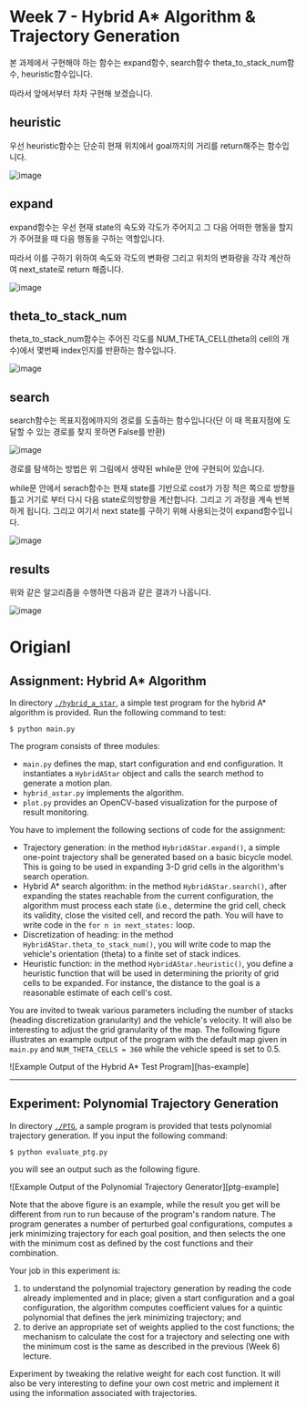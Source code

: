 # Week 7 - Hybrid A* Algorithm & Trajectory Generation



본 과제에서 구현해야 하는 함수는 expand함수, search함수 theta_to_stack_num함수, heuristic함수입니다.

따라서 앞에서부터 차차 구현해 보겠습니다.



## heuristic



우선 heuristic함수는 단순히 현재 위치에서 goal까지의 거리를 return해주는 함수입니다.

![image](https://user-images.githubusercontent.com/12128784/117487905-a7d33200-afa6-11eb-94c2-285895ba239c.png)





## expand

expand함수는 우선 현재 state의 속도와 각도가 주어지고 그 다음 어떠한 행동을 할지가 주어졌을 때 다음 행동을 구하는 역할입니다.

따라서 이를 구하기 위하여 속도와 각도의 변화량 그리고 위치의 변화량을 각각 계산하여 next_state로 return 해줍니다.

![image](https://user-images.githubusercontent.com/12128784/117487505-21b6eb80-afa6-11eb-9bb8-e24abce2db7d.png)





## theta_to_stack_num

theta_to_stack_num함수는 주어진 각도를 NUM_THETA_CELL(theta의 cell의 개수)에서 몇번째 index인지를 반환하는 함수입니다.

![image](https://user-images.githubusercontent.com/12128784/117488322-3a73d100-afa7-11eb-8921-c3da06ce383d.png)

## search

search함수는 목표지점에까지의 경로를 도출하는 함수입니다(단 이 때 목표지점에 도달할 수 있는 경로를 찾지 못하면 False를 반환)

![image](https://user-images.githubusercontent.com/12128784/117488961-f3d2a680-afa7-11eb-845a-1a53a75cf501.png)



경로를 탐색하는 방법은 위 그림에서 생략된 while문 안에 구현되어 있습니다.

while문 안에서 serach함수는 현재 state를 기반으로 cost가 가장 적은 쪽으로 방향을 틀고 거기로 부터 다시 다음 state로의방향을 계산합니다. 그리고 기 과정을 계속 반복하게 됩니다. 그리고 여기서 next state를 구하기 위해 사용되는것이 expand함수입니다.



![image](https://user-images.githubusercontent.com/12128784/117489367-8115fb00-afa8-11eb-8d99-c75ce0e09b34.png)





## results

위와 같은 알고리즘을 수행하면 다음과 같은 결과가 나옵니다.



![image](https://user-images.githubusercontent.com/12128784/117487447-106ddf00-afa6-11eb-953c-cf41faea8c98.png)



# Origianl

## Assignment: Hybrid A* Algorithm

In directory [`./hybrid_a_star`](./hybrid_a_star), a simple test program for the hybrid A* algorithm is provided. Run the following command to test:

```
$ python main.py
```

The program consists of three modules:

* `main.py` defines the map, start configuration and end configuration. It instantiates a `HybridAStar` object and calls the search method to generate a motion plan.
* `hybrid_astar.py` implements the algorithm.
* `plot.py` provides an OpenCV-based visualization for the purpose of result monitoring.

You have to implement the following sections of code for the assignment:

* Trajectory generation: in the method `HybridAStar.expand()`, a simple one-point trajectory shall be generated based on a basic bicycle model. This is going to be used in expanding 3-D grid cells in the algorithm's search operation.
* Hybrid A* search algorithm: in the method `HybridAStar.search()`, after expanding the states reachable from the current configuration, the algorithm must process each state (i.e., determine the grid cell, check its validity, close the visited cell, and record the path. You will have to write code in the `for n in next_states:` loop.
* Discretization of heading: in the method `HybridAStar.theta_to_stack_num()`, you will write code to map the vehicle's orientation (theta) to a finite set of stack indices.
* Heuristic function: in the method `HybridAStar.heuristic()`, you define a heuristic function that will be used in determining the priority of grid cells to be expanded. For instance, the distance to the goal is a reasonable estimate of each cell's cost.

You are invited to tweak various parameters including the number of stacks (heading discretization granularity) and the vehicle's velocity. It will also be interesting to adjust the grid granularity of the map. The following figure illustrates an example output of the program with the default map given in `main.py` and `NUM_THETA_CELLS = 360` while the vehicle speed is set to 0.5.

![Example Output of the Hybrid A* Test Program][has-example]

---

## Experiment: Polynomial Trajectory Generation

In directory [`./PTG`](./PTG), a sample program is provided that tests polynomial trajectory generation. If you input the following command:

```
$ python evaluate_ptg.py
```

you will see an output such as the following figure.

![Example Output of the Polynomial Trajectory Generator][ptg-example]

Note that the above figure is an example, while the result you get will be different from run to run because of the program's random nature. The program generates a number of perturbed goal configurations, computes a jerk minimizing trajectory for each goal position, and then selects the one with the minimum cost as defined by the cost functions and their combination.

Your job in this experiment is:

1. to understand the polynomial trajectory generation by reading the code already implemented and in place; given a start configuration and a goal configuration, the algorithm computes coefficient values for a quintic polynomial that defines the jerk minimizing trajectory; and
2. to derive an appropriate set of weights applied to the cost functions; the mechanism to calculate the cost for a trajectory and selecting one with the minimum cost is the same as described in the previous (Week 6) lecture.

Experiment by tweaking the relative weight for each cost function. It will also be very interesting to define your own cost metric and implement it using the information associated with trajectories.
